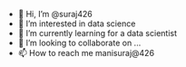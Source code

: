 - 👋 Hi, I’m @suraj426
- 👀 I’m interested in data science
- 🌱 I’m currently learning for a data scientist
- 💞️ I’m looking to collaborate on ...
- 📫 How to reach me manisuraj@426

<!---
suraj426/suraj426 is a ✨ special ✨ repository because its `README.md` (this file) appears on your GitHub profile.
You can click the Preview link to take a look at your changes.
--->
